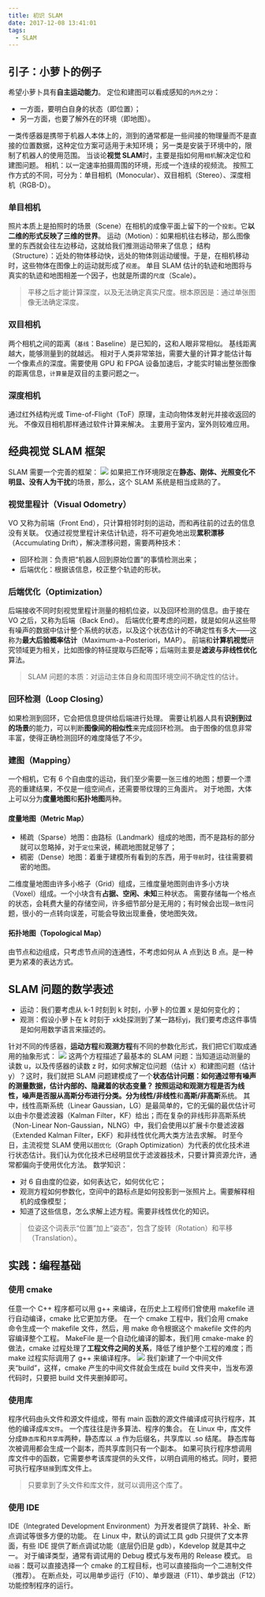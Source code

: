 ```yaml
---
title: 初识 SLAM
date: 2017-12-08 13:41:01
tags:
  - SLAM
---
```

## 引子：小萝卜的例子
希望小萝卜具有**自主运动能力**。
定位和建图可以看成感知的`内外之分`：
* 一方面，要明白自身的状态（即位置）；
* 另一方面，也要了解外在的环境（即地图）。

一类传感器是携带于机器人本体上的，测到的通常都是一些间接的物理量而不是直接的位置数据，这种定位方案可适用于未知环境；
另一类是安装于环境中的，限制了机器人的使用范围。
当谈论**视觉 SLAM**时，主要是指如何用`相机`解决定位和建图问题。
相机：以一定速率拍摄周围的环境，形成一个连续的视频流。
按照工作方式的不同，可分为：单目相机（Monocular）、双目相机（Stereo）、深度相机（RGB-D）。
<!--more-->
### 单目相机
照片本质上是拍照时的场景（Scene）在相机的成像平面上留下的一个`投影`。它**以二维的形式反映了三维的世界**。
运动（Motion）：如果相机往右移动，那么图像里的东西就会往左边移动，这就给我们推测运动带来了信息；
结构（Structure）：近处的物体移动快，远处的物体则运动缓慢。于是，在相机移动时，这些物体在图像上的运动就形成了`视差`。
单目 SLAM 估计的轨迹和地图将与真实的轨迹和地图相差一个因子，也就是所谓的`尺度`（Scale）。
> 平移之后才能计算深度，以及无法确定真实尺度。根本原因是：通过单张图像无法确定深度。

### 双目相机
两个相机之间的距离（`基线`：Baseline）是已知的，这和人眼非常相似。
基线距离越大，能够测量到的就越远。
相对于人类非常笨拙，需要大量的计算才能估计每一个像素点的深度。需要使用 GPU 和 FPGA 设备加速后，才能实时输出整张图像的距离信息，`计算量`是双目的主要问题之一。
### 深度相机
通过红外结构光或 Time-of-Flight（ToF）原理，主动向物体发射光并接收返回的光。
不像双目相机那样通过软件计算来解决。
主要用于室内，室外则较难应用。
## 经典视觉 SLAM 框架
SLAM 需要一个完善的框架：
![](https://raw.githubusercontent.com/necusjz/mPOST/master/SLAM/2_1.jpeg)
如果把工作环境限定在**静态、刚体、光照变化不明显、没有人为干扰**的场景，那么，这个 SLAM 系统是相当成熟的了。
### 视觉里程计（Visual Odometry）
VO 又称为前端（Front End），只计算相邻时刻的运动，而和再往前的过去的信息没有关联。
仅通过视觉里程计来估计轨迹，将不可避免地出现**累积漂移**（Accumulating Drift），解决漂移问题，需要两种技术：
* 回环检测：负责把“机器人回到原始位置”的事情检测出来；
* 后端优化：根据该信息，校正整个轨迹的形状。

### 后端优化（Optimization）
后端接收不同时刻视觉里程计测量的相机位姿，以及回环检测的信息。由于接在 VO 之后，又称为后端（Back End）。
后端优化要考虑的问题，就是如何从这些带有噪声的数据中估计整个系统的状态，以及这个状态估计的不确定性有多大——这称为**最大后验概率估计**（Maximum-a-Posteriori，MAP）。
前端和**计算机视觉**研究领域更为相关，比如图像的特征提取与匹配等；后端则主要是**滤波与非线性优化**算法。
> SLAM 问题的本质：对运动主体自身和周围环境空间不确定性的估计。

### 回环检测（Loop Closing）
如果检测到回环，它会把信息提供给后端进行处理。
需要让机器人具有**识别到过的场景**的能力，可以判断**图像间的相似性**来完成回环检测。
由于图像的信息非常丰富，使得正确检测回环的难度降低了不少。
### 建图（Mapping）
一个相机，它有 6 个自由度的运动，我们至少需要一张三维的地图；想要一个漂亮的重建结果，不仅是一组空间点，还需要带纹理的三角面片。
对于地图，大体上可以分为**度量地图**和**拓扑地图**两种。
#### 度量地图（Metric Map）
* 稀疏（Sparse）地图：由路标（Landmark）组成的地图，而不是路标的部分就可以忽略掉，对于`定位`来说，稀疏地图就足够了；
* 稠密（Dense）地图：着重于建模所有看到的东西，用于`导航`时，往往需要稠密的地图。

二维度量地图由许多小格子（Grid）组成，三维度量地图则由许多小方块（Voxel）组成。一个小块含有**占据、空闲、未知**三种状态。
需要存储每一个格点的状态，会耗费大量的存储空间，许多细节部分是无用的；有时候会出现`一致性`问题，很小的一点转向误差，可能会导致出现重叠，使地图失效。
#### 拓扑地图（Topological Map）
由节点和边组成，只考虑节点间的连通性，不考虑如何从 A 点到达 B 点。是一种更为紧凑的表达方式。
## SLAM 问题的数学表述
* 运动：我们要考虑从 k-1 时刻到 k 时刻，小萝卜的位置 x 是如何变化的；
* 观测：假设小萝卜在 k 时刻于 xk处探测到了某一路标yj，我们要考虑这件事情是如何用数学语言来描述的。

针对不同的传感器，**运动方程**和**观测方程**有不同的参数化形式，我们把它们取成通用的抽象形式：
![](https://raw.githubusercontent.com/necusjz/mPOST/master/SLAM/2_2.jpeg)
这两个方程描述了最基本的 SLAM 问题：当知道运动测量的读数 u，以及传感器的读数 z 时，如何求解定位问题（估计 x）和建图问题（估计 y）？这时，我们就把 SLAM 问题建模成了一个**状态估计问题：**如何通过带有噪声的测量数据，估计内部的、隐藏着的状态变量？
按照运动和观测方程是否为线性，噪声是否服从高斯分布进行分类。分为**线性/非线性**和**高斯/非高斯**系统。
其中，线性高斯系统（Linear Gaussian，LG）是最简单的，它的无偏的最优估计可以由卡尔曼滤波器（Kalman Filter，KF）给出；而在复杂的非线形非高斯系统（Non-Linear Non-Gaussian，NLNG）中，我们会使用以扩展卡尔曼滤波器（Extended Kalman Filter，EKF）和非线性优化两大类方法去求解。
时至今日，主流视觉 SLAM 使用以`图优化`（Graph Optimization）为代表的优化技术进行状态估计。我们认为优化技术已经明显优于滤波器技术，只要计算资源允许，通常都偏向于使用优化方法。
数学知识：
* 对 6 自由度的位姿，如何表达它，如何优化它；
* 观测方程如何参数化，空间中的路标点是如何投影到一张照片上。需要解释相机的成像模型；
* 知道了这些信息，怎么求解上述方程。需要非线性优化的知识。

> 位姿这个词表示“位置”加上“姿态”，包含了旋转（Rotation）和平移（Translation）。

## 实践：编程基础
### 使用 cmake
任意一个 C++ 程序都可以用 g++ 来编译，在历史上工程师们曾使用 makefile 进行自动编译，cmake 比它更加方便。
在一个 cmake 工程中，我们会用 cmake 命令生成一个 makefile 文件，然后，用 make 命令根据这个 makefile 文件的内容编译整个工程。
MakeFile 是一个自动化编译的脚本，我们用 cmake-make 的做法，cmake 过程处理了**工程文件之间的关系**，降低了维护整个工程的难度；而 make 过程实际调用了 g++ 来编译程序。
![](https://raw.githubusercontent.com/necusjz/mPOST/master/SLAM/2_3.jpeg)
我们新建了一个中间文件夹“build”，这样，cmake 产生的中间文件就会生成在 build 文件夹中，当发布源代码时，只要把 build 文件夹删掉即可。
### 使用库
程序代码由头文件和源文件组成，带有 main 函数的源文件编译成可执行程序，其他的编译成`库文件`。
一个库往往是许多算法、程序的集合。
在 Linux 中，库文件分成`静态库`和`共享库`两种，静态库以 .a 作为后缀名，共享库以 .so 结尾。
静态库每次被调用都会生成一个副本，而共享库则只有一个副本。
如果可执行程序想调用库文件中的函数，它需要参考该库提供的头文件，以明白调用的格式。同时，要把可执行程序`链接`到库文件上。
> 只要拿到了头文件和库文件，就可以调用这个库了。

### 使用 IDE
IDE（Integrated Development Environment）为开发者提供了跳转、补全、断点调试等很多方便的功能。
在 Linux 中，默认的调试工具 gdb 只提供了文本界面，有些 IDE 提供了断点调试功能（底层仍旧是 gdb），Kdevelop 就是其中之一。
对于编译类型，通常有调试用的 Debug 模式与发布用的 Release 模式。
`启动器`：既可以直接选择一个 cmake 的工程目标，也可以直接指向一个二进制文件（推荐）。
在断点处，可以用单步运行（F10）、单步跟进（F11）、单步跳出（F12）功能控制程序的运行。
